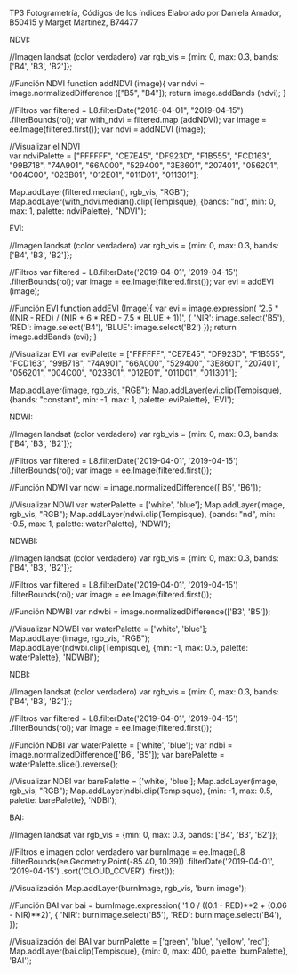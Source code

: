 TP3 Fotogrametría, Códigos de los índices
Elaborado por Daniela Amador, B50415 y Marget Martínez, B74477

NDVI:

//Imagen landsat (color verdadero)
var rgb_vis = {min: 0, max: 0.3, bands: ['B4', 'B3', 'B2']};

//Función NDVI
function addNDVI (image){
  var ndvi = image.normalizedDifference (["B5", "B4"]);
  return image.addBands (ndvi);
}

//Filtros
var filtered = L8.filterDate("2018-04-01", "2019-04-15")
  .filterBounds(roi);
  var with_ndvi = filtered.map (addNDVI);
  var image = ee.Image(filtered.first());
  var ndvi = addNDVI (image);
  
//Visualizar el NDVI  
var ndviPalette = ["FFFFFF", "CE7E45", "DF923D", "F1B555", "FCD163", "99B718",
                  "74A901", "66A000", "529400", "3E8601", "207401", "056201",
                  "004C00", "023B01", "012E01", "011D01", "011301"];

Map.addLayer(filtered.median(), rgb_vis, "RGB");
Map.addLayer(with_ndvi.median().clip(Tempisque), {bands: "nd", min: 0, max: 1, palette: ndviPalette}, "NDVI");



EVI:

//Imagen landsat (color verdadero)
var rgb_vis = {min: 0, max: 0.3, bands: ['B4', 'B3', 'B2']};

//Filtros
var filtered = L8.filterDate('2019-04-01', '2019-04-15')
  .filterBounds(roi);
var image = ee.Image(filtered.first());
var evi = addEVI (image);

//Función EVI
function addEVI (Image){
var evi = image.expression(
'2.5 * ((NIR - RED) / (NIR + 6 * RED - 7.5 * BLUE + 1))', {
'NIR': image.select('B5'),
'RED': image.select('B4'),
'BLUE': image.select('B2')
}); 
return image.addBands (evi);
}

//Visualizar EVI
var eviPalette = ["FFFFFF", "CE7E45", "DF923D", "F1B555", "FCD163", "99B718",
                  "74A901", "66A000", "529400", "3E8601", "207401", "056201",
                  "004C00", "023B01", "012E01", "011D01", "011301"];

Map.addLayer(image, rgb_vis, "RGB");
Map.addLayer(evi.clip(Tempisque), {bands: "constant", min: -1, max: 1, palette: eviPalette}, 'EVI');




NDWI:

//Imagen landsat (color verdadero)
var rgb_vis = {min: 0, max: 0.3, bands: ['B4', 'B3', 'B2']};

//Filtros
var filtered = L8.filterDate('2019-04-01', '2019-04-15')
  .filterBounds(roi);
var image = ee.Image(filtered.first());

//Función NDWI
var ndwi = image.normalizedDifference(['B5', 'B6']);

//Visualizar NDWI
var waterPalette = ['white', 'blue'];
Map.addLayer(image, rgb_vis, "RGB");
Map.addLayer(ndwi.clip(Tempisque), {bands: "nd", min: -0.5, max: 1, palette: waterPalette}, 'NDWI');



NDWBI: 

//Imagen landsat (color verdadero)
var rgb_vis = {min: 0, max: 0.3, bands: ['B4', 'B3', 'B2']};

//Filtros
var filtered = L8.filterDate('2019-04-01', '2019-04-15')
.filterBounds(roi);
var image = ee.Image(filtered.first());

//Función NDWBI
var ndwbi = image.normalizedDifference(['B3', 'B5']);

//Visualizar NDWBI
var waterPalette = ['white', 'blue'];
Map.addLayer(image, rgb_vis, "RGB");
Map.addLayer(ndwbi.clip(Tempisque), {min: -1, max: 0.5, palette: waterPalette}, 'NDWBI');



NDBI: 

//Imagen landsat (color verdadero)
var rgb_vis = {min: 0, max: 0.3, bands: ['B4', 'B3', 'B2']};

//Filtros
var filtered = L8.filterDate('2019-04-01', '2019-04-15')
  .filterBounds(roi);
var image = ee.Image(filtered.first());

//Función NDBI
var waterPalette = ['white', 'blue'];
var ndbi = image.normalizedDifference(['B6', 'B5']);
var barePalette = waterPalette.slice().reverse();

//Visualizar NDBI
var barePalette = ['white', 'blue'];
Map.addLayer(image, rgb_vis, "RGB");
Map.addLayer(ndbi.clip(Tempisque), {min: -1, max: 0.5, palette: barePalette}, 'NDBI');




BAI: 

//Imagen landsat
var rgb_vis = {min: 0, max: 0.3, bands: ['B4', 'B3', 'B2']};

//Filtros e imagen color verdadero
var burnImage = ee.Image(L8
.filterBounds(ee.Geometry.Point(-85.40, 10.39))
.filterDate('2019-04-01', '2019-04-15')
.sort('CLOUD_COVER')
.first());

//Visualización
Map.addLayer(burnImage, rgb_vis, 'burn image');

//Función BAI
var bai = burnImage.expression(
'1.0 / ((0.1 - RED)**2 + (0.06 - NIR)**2)', {
'NIR': burnImage.select('B5'),
'RED': burnImage.select('B4'),
});

//Visualización del BAI
var burnPalette = ['green', 'blue', 'yellow', 'red'];
Map.addLayer(bai.clip(Tempisque), {min: 0, max: 400, palette: burnPalette}, 'BAI');
